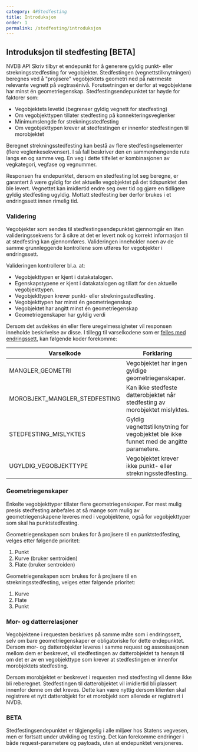 ```yaml
---
category: 4#Stedfesting
title: Introduksjon
order: 1
permalink: /stedfesting/introduksjon
---
```


## Introduksjon til stedfesting [BETA]

NVDB API Skriv tilbyr et endepunkt for å generere gyldig punkt- eller strekningsstedfesting for vegobjekter.
Stedfestingen (vegnettstilknytningen) beregnes ved å "projisere" vegobjektets geometri ned på nærmeste relevante vegnett på
vegtrasénivå. Forutsetningen er derfor at vegobjektene har minst én geometriegenskap. Stedfestingsendepunktet tar høyde for
faktorer som:
 
* Vegobjektets levetid (begrenser gyldig vegnett for stedfesting)
* Om vegobjekttypen tillater stedfesting på konnekteringsveglenker
* Minimumslengde for strekningsstedfesting
* Om vegobjekttypen krever at stedfestingen er innenfor stedfestingen til morobjektet

Beregnet strekningsstedfesting kan bestå av flere stedfestingselementer (flere veglenkesekvenser). I så fall beskriver den
en sammenhengende rute langs en og samme veg. En veg i dette tilfellet er kombinasjonen av vegkategori,
vegfase og vegnummer.

Responsen fra endepunktet, dersom en stedfesting lot seg beregne, er garantert å være gyldig for det aktuelle vegobjektet
på det tidspunktet den ble levert. Vegnettet kan imidlertid endre seg over tid og gjøre en tidligere gyldig stedfesting ugyldig.
Mottatt stedfesting bør derfor brukes i et endringssett innen rimelig tid.

### Validering

Vegobjekter som sendes til stedfestingsendepunktet gjennomgår en liten valideringssekvens for å sikre at det er levert nok
og korrekt informasjon til at stedfesting kan gjennomføres. Valideringen inneholder noen av de samme grunnleggende kontrollene
som utføres for vegobjekter i endringssett.

Valideringen kontrollerer bl.a. at:

* Vegobjekttypen er kjent i datakatalogen.
* Egenskapstypene er kjent i datakatalogen og tillatt for den aktuelle vegobjekttypen.
* Vegobjekttypen krever punkt- eller strekningsstedfesting.
* Vegobjekttypen har minst én geometriegenskap
* Vegobjektet har angitt minst én geometriegenskap
* Geometriegenskaper har gyldig verdi
  
Dersom det avdekkes én eller flere uregelmessigheter vil responsen inneholde beskrivelse av disse. I tillegg til
varselkodene som er [felles med endringssett](../endringssett/behandlingsresultat.md#varselkoder), kan følgende koder forekomme: 

Varselkode|Forklaring
-|-
MANGLER_GEOMETRI|Vegobjektet har ingen gyldige geometriegenskaper.
MOROBJEKT_MANGLER_STEDFESTING|Kan ikke stedfeste datterobjektet når stedfesting av morobjektet mislyktes.
STEDFESTING_MISLYKTES|Gyldig vegnettstilknytning for vegobjektet ble ikke funnet med de angitte parametere.
UGYLDIG_VEGOBJEKTTYPE|Vegobjektet krever ikke punkt- eller strekningsstedfesting.

### Geometriegenskaper

Enkelte vegobjekttyper tillater flere geometriegenskaper. For mest mulig presis stedfesting anbefales at så mange som mulig
av geometriegenskapene leveres med i vegobjektene, også for vegobjekttyper som skal ha punktstedfesting.

Geometriegenskapen som brukes for å projisere til en punktstedfesting, velges etter følgende prioritet:

1. Punkt
2. Kurve (bruker sentroiden)
3. Flate (bruker sentroiden)

Geometriegenskapen som brukes for å projisere til en strekningsstedfesting, velges etter følgende prioritet:

1. Kurve
2. Flate
3. Punkt

### Mor- og datterrelasjoner

Vegobjektene i requesten beskrives på samme måte som i endringssett, selv om bare geometriegenskaper er obligatoriske
for dette endepunktet. Dersom mor- og datterobjekter leveres i samme request og assosisasjonen mellom dem er beskrevet, vil
stedfestingen av datterobjektet ta hensyn til om det er av en vegobjekttype som krever at stedfestingen er innenfor morobjektets
stedfesting.

Dersom morobjektet er beskrevet i requesten med stedfesting vil denne ikke bli reberegnet. Stedfestingen til datterobjektet
vil imidlertid bli plassert innenfor denne om det kreves. Dette kan være nyttig dersom klienten skal registrere et nytt datterobjekt
for et morobjekt som allerede er registrert i NVDB.
 
### BETA

Stedfestingsendepunktet er tilgjengelig i alle miljøer hos Statens vegvesen, men er fortsatt under utvikling og testing. Det kan
forekomme endringer i både request-parametere og payloads, uten at endepunktet versjoneres.

